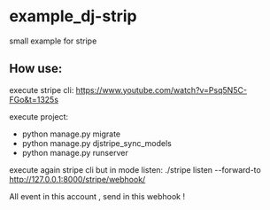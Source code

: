 # example_dj-strip
small example for stripe
## How use:

execute stripe cli: https://www.youtube.com/watch?v=Psq5N5C-FGo&t=1325s

execute project: 

* python manage.py migrate
* python manage.py djstripe_sync_models
* python manage.py runserver 

execute again stripe cli but in mode listen: ./stripe listen --forward-to http://127.0.0.1:8000/stripe/webhook/

All event in this account , send in this webhook !
